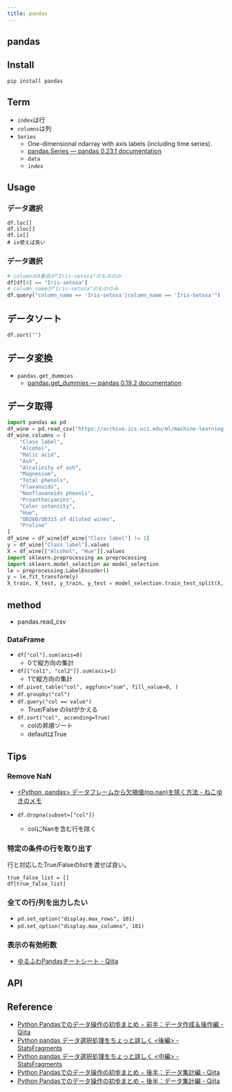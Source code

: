 ```yaml
---
title: pandas
---
```


## pandas


## Install

```
pip install pandas
```

## Term
* `index`は行
* `columns`は列
* `Series`
    * One-dimensional ndarray with axis labels (including time series).
    * [pandas\.Series — pandas 0\.23\.1 documentation](https://pandas.pydata.org/pandas-docs/version/0.23/generated/pandas.Series.html)
    * `data`
    * `index`

## Usage

### データ選択

```
df.loc[]
df.iloc[]
df.ix[]
# ix使えば良い
```

### データ選択

```python
# columnの4番目が"Iris-setosa"のもののみ
df[df[4] == "Iris-setosa"]
# column_nameが"Iris-setosa"のもののみ
df.query("column_name == 'Iris-setosa'|column_name == 'Iris-Setosa'")
```

## データソート

```python
df.sort("")
```

## データ変換
* `pandas.get_dummies`
    * [pandas.get_dummies — pandas 0.19.2 documentation](http://pandas.pydata.org/pandas-docs/stable/generated/pandas.get_dummies.html)

## データ取得

```python
import pandas as pd
df_wine = pd.read_csv("https://archive.ics.uci.edu/ml/machine-learning-databases/wine/wine.data", header=None)
df_wine.columns = [
    "Class label",
    "Alcohol",
    "Malic acid",
    "Ash",
    "Alcalinity of ash",
    "Magnesium",
    "Total phenols",
    "Flavanoids",
    "Nonflavanoids pheonls",
    "Proanthocyanins",
    "Color intensity",
    "Hue",
    "OD280/OD315 of diluted wines",
    "Proline"
]
df_wine = df_wine[df_wine["Class label"] != 1]
y = df_wine["Class label"].values
X = df_wine[["Alcohol", "Hue"]].values
import sklearn.preprocessing as preprocessing
import sklearn.model_selection as model_selection
le = preprocessing.LabelEncoder()
y = le.fit_transform(y)
X_train, X_test, y_train, y_test = model_selection.train_test_split(X, y, test_size=0.4, random_state=1)
```

## method
* pandas.read_csv


### DataFrame
* `df["col"].sum(axis=0)`
    * 0で縦方向の集計
* `df[["col1", "col2"]].sum(axis=1)`
    * 1で縦方向の集計
* `df.pivot_table("col", aggfunc="sum", fill_value=0, )`
* `df.groupby("col")`
* `df.query("col == value")`
    * True/False のlistがかえる
* `df.sort("col", accending=True)`
    * colの昇順ソート
    * defaultはTrue


## Tips

### Remove NaN
* [<Python, pandas> データフレームから欠損値(np.nan)を除く方法 - ねこゆきのメモ](http://nekoyukimmm.hatenablog.com/entry/2015/02/25/222414)

* `df.dropna(subset=["col"])`
    * colにNanを含む行を除く


### 特定の条件の行を取り出す
行と対応したTrue/Falseのlistを渡せば良い。

```
true_false_list = []
df[true_false_list]
```

### 全ての行/列を出力したい
* `pd.set_option("display.max_rows", 101)`
* `pd.set_option("display.max_columns", 101)`


### 表示の有効桁数
* [ゆるふわPandasチートシート - Qiita](http://qiita.com/tanemaki/items/2ed05e258ef4c9e6caac)


## API

## Reference
* [Python Pandasでのデータ操作の初歩まとめ − 前半：データ作成＆操作編 - Qiita](http://qiita.com/hik0107/items/d991cc44c2d1778bb82e)
* [Python pandas データ選択処理をちょっと詳しく <後編> - StatsFragments](http://sinhrks.hatenablog.com/entry/2014/11/18/003204)
* [Python pandas データ選択処理をちょっと詳しく <中編> - StatsFragments](http://sinhrks.hatenablog.com/entry/2014/11/15/230705)
* [Python Pandasでのデータ操作の初歩まとめ − 後半：データ集計編 - Qiita](http://qiita.com/hik0107/items/0ae69131e5317b62c3b7)
* [Python Pandasでのデータ操作の初歩まとめ − 後半：データ集計編 - Qiita](http://qiita.com/hik0107/items/0ae69131e5317b62c3b7)


